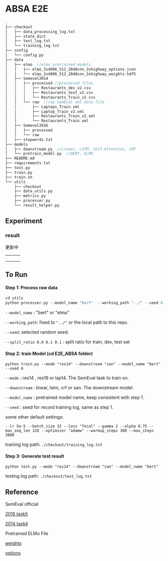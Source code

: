# ABSA E2E
```c
.
├── checkout
│   ├── data_processing_log.txt
│   ├── state_dict
│   ├── test_log.txt
│   └── training_log.txt
├── config
│   └── config.py
├── data
│   ├── elmo  //elmo pretrained models
│   │   ├── elmo_2x4096_512_2048cnn_2xhighway_options.json
│   │   └── elmo_2x4096_512_2048cnn_2xhighway_weights.hdf5
│   ├── Semeval2014
│   │   ├── processed //processed files
│   │   │   ├── Restaurants_dev_v2.csv
│   │   │   ├── Restaurants_test_v2.csv
│   │   │   └── Restaurants_Train_v2.csv
│   │   └── raw  //raw SemEval xml data file
│   │       ├── Laptops_Train.xml
│   │       ├── Laptop_Train_v2.xml
│   │       ├── Restaurants_Train_v2.xml
│   │       └── Restaurants_Train.xml
│   ├── Semeval2016
│   │   ├── processed
│   │   └── raw
│   ├── stopwords.txt
├── models
│   ├── downstream.py  //Linear, LSTM, Self-Attention, CRF
│   └── pretrain_model.py  //BERT, ELMO
├── README.md
├── requirements.txt
├── test.py
├── train.py
├── train.sh
└── utils
    ├── checkout
    ├── data_utils.py
    ├── metrics.py
    ├── processer.py
    └── result_helper.py
```

## Experiment

### result

更新中

|      |      |      |
| ---- | ---- | ---- |
|      |      |      |
|      |      |      |
|      |      |      |

## To Run

#### Step 1: Process raw data

```python
cd utils
python processer.py --model_name "bert"  --working_path "../" --seed 6 --max_seq_len 128# process bert training file
```

`--model_name` : "bert" or "elmo"

`--working_path`: fixed to `"../"` or the local path to this repo.

 `--seed`: selected random seed.

`--split_ratio 0.8 0.1 0.1` : split ratio for train, dev, test set

#### Step 2: train Model (cd E2E_ABSA folder)

```shell
python train.py --mode "res14" --downstream "san" --model_name "bert" --seed 6
```

`--mode` : res14 , res16 or lap14. The SemEval task to train on.

`--downstream` : linear, lstm, crf or san. The downstream model.

`--model_name` : pretrained model name, keep consistent with step 1.

`--seed` : seed for record training log, same as step 1.

some other default settings:

```shell
--lr 5e-5 --batch_size 32 --loss "focal" --gamma 2 --alpha 0.75 --max_seq_len 128 --optimizer "adamw" --warmup_steps 300 --max_steps 3000
```

training log path: `./checkout/training_log.txt`

#### Step 3: Generate test result

 ```shell
 python test.py --mode "res14" --downstream "san" --model_name "bert"
 ```

testing log path: `./checkout/test_log.txt`

## Reference

SemEval official

[2016 task5](https://alt.qcri.org/semeval2016/task5/index.php?id=data-and-tools)

[2014 task4](https://alt.qcri.org/semeval2014/task4/index.php?id=data-and-tools)

Pretrained ELMo File

[weights](https://s3-us-west-2.amazonaws.com/allennlp/models/elmo/2x4096_512_2048cnn_2xhighway/elmo_2x4096_512_2048cnn_2xhighway_weights.hdf5)

[options](https://s3-us-west-2.amazonaws.com/allennlp/models/elmo/2x4096_512_2048cnn_2xhighway/elmo_2x4096_512_2048cnn_2xhighway_options.json)

